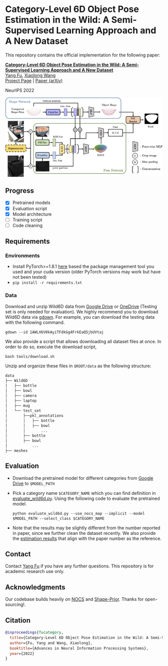 # Category-Level 6D Object Pose Estimation in the Wild: A Semi-Supervised Learning Approach and A New Dataset


This repository contains the official implementation for the following paper:

**[Category-Level 6D Object Pose Estimation in the Wild: A Semi-Supervised Learning Approach and A New Dataset](https://oasisyang.github.io/semi-pose/)**
<br/>
[Yang Fu](https://oasisyang.github.io/), 
[Xiaolong Wang](https://xiaolonw.github.io/)
<br/>
[Project Page](https://oasisyang.github.io/semi-pose/) | [Paper (arXiv)](https://arxiv.org/abs/2206.15436)

NeurIPS 2022

![approach](assets/approach.jpg)

## Progress
- [x] Pretrained models
- [x] Evaluation script
- [x] Model architecture
- [ ] Training script
- [ ] Code cleaning

## Requirements
### Environments
- Install PyTorch>=1.8.1 [here](https://pytorch.org/get-started/locally/) based the package management tool you used and your cuda version (older PyTorch versions may work but have not been tested)
- `pip install -r requirements.txt`
### Data
Download and unzip Wild6D data from [Google Drive](https://drive.google.com/drive/folders/1SjWUcuSvYMM5rPPd4aQhK0jo1IHbCJbT) or [OneDrive](https://ucsdcloud-my.sharepoint.com/:f:/g/personal/yafu_ucsd_edu/Ems1hpVqKXtLkSDV7DpR-tQBvxGekVaEDoApBdx9zVn_QA?e=Pdkq4x) (Testing set is only needed for evaluation). 
We highly recommend you to download Wild6D data via [gdown](https://github.com/wkentaro/gdown). For example, you can download the testing data with the following command.
    
  ```
  gdown --id 1AWLX6V0kAyiTFdkGg4FrkEaQ5jbUVtaj
  ```
We also provide a script that allows downloading all dataset files at once. In order to do so, execute the download script, 
  ```
  bash tools/download.sh
  ```

Unzip and organize these files in ``$ROOT/data``  as the following structure:
```
data
├── Wild6D
│   ├── bottle
│   ├── bowl
│   ├── camera
│   ├── laptop
│   ├── mug
│   └── test_set
│       ├──pkl_annotations
│       │   ├── bottle
│       │   ├── bowl
│       │       ...
│       ├── bottle
│       ├── bowl
│           ...
├── meshes
```

## Evaluation
- Download the pretrained model for different categories from [Google Drive](https://drive.google.com/drive/folders/1Xt-b6FF9iOOyIBuygh-SGkEiTSkF41hx) to `$MODEL_PATH`
- Pick a category name `$CATEGORY_NAME` which you can find definition in [evaluate_wild6d.py](evaluate_wild6d.py). Using the following code to evaluate the pretrained model.

    ```
    python evaluate_wild6d.py --use_nocs_map --implicit --model $MODEL_PATH --select_class $CATEGORY_NAME
    ```
- Note that the results may be slightly different from the number reported in paper, since we further clean the dataset recently. We also provide the [estimation results](https://drive.google.com/file/d/1SRAMxBLi44y31AxFEl0Lgm86WmFPoGEF) that align with the paper number as the reference.

## Contact

Contact [Yang Fu](mailto:yafu@ucsd.edu) if you have any further questions. This repository is for academic research use only.

## Acknowledgments
Our codebase builds heavily on [NOCS](https://github.com/hughw19/NOCS_CVPR2019) and [Shape-Prior](https://github.com/mentian/object-deformnet). Thanks for open-sourcing!.

## Citation

```bibtex
@inproceedings{fucategory,
  title={Category-Level 6D Object Pose Estimation in the Wild: A Semi-Supervised Learning Approach and A New Dataset},
  author={Fu, Yang and Wang, Xiaolong},
  booktitle={Advances in Neural Information Processing Systems},
  year={2022}
}
